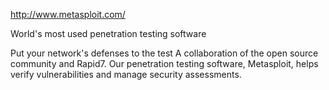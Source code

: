 http://www.metasploit.com/

World's most used penetration testing software

Put your network's defenses to the test
A collaboration of the open source community and Rapid7. Our penetration testing software, Metasploit, helps verify 
vulnerabilities and manage security assessments.

